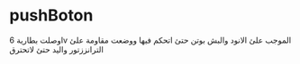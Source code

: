 # pushBoton
اوصلت بطارية 6v الموجب علئ الانود والبش بوتن حتئ اتحكم فيها ووضعت مقاومة علئ الترانززتور واليد حتئ لاتحترق 
